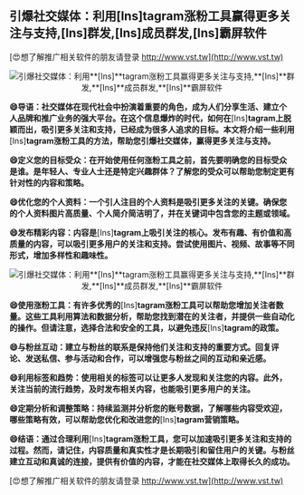 ## **引爆社交媒体：利用**[Ins]**tagram涨粉工具赢得更多关注与支持,**[Ins]**群发,**[Ins]**成员群发,**[Ins]**霸屏软件**

[😍想了解推广相关软件的朋友请登录 http://www.vst.tw](http://www.vst.tw)

 <center><img src="https://vst.tw/MP4/tuiguang/png/1.png" alt="引爆社交媒体：利用**[Ins]**tagram涨粉工具赢得更多关注与支持,**[Ins]**群发,**[Ins]**成员群发,**[Ins]**霸屏软件"></center>

**😄导语：社交媒体在现代社会中扮演着重要的角色，成为人们分享生活、建立个人品牌和推广业务的强大平台。在这个信息爆炸的时代，如何在**[Ins]**tagram上脱颖而出，吸引更多关注和支持，已经成为很多人追求的目标。本文将介绍一些利用**[Ins]**tagram涨粉工具的方法，帮助您引爆社交媒体，赢得更多关注与支持。**

**😄定义您的目标受众：在开始使用任何涨粉工具之前，首先要明确您的目标受众是谁。是年轻人、专业人士还是特定兴趣群体？了解您的受众可以帮助您制定更有针对性的内容和策略。**

**😄优化您的个人资料：一个引人注目的个人资料是吸引更多关注的关键。确保您的个人资料图片高质量、个人简介简洁明了，并在关键词中包含您的主题或领域。**

**😄发布精彩内容：内容是**[Ins]**tagram上吸引关注的核心。发布有趣、有价值和高质量的内容，可以吸引更多用户的关注和支持。尝试使用图片、视频、故事等不同形式，增加多样性和趣味性。**

 <center><img src="https://vst.tw/MP4/tuiguang/png/5.png" alt="引爆社交媒体：利用**[Ins]**tagram涨粉工具赢得更多关注与支持,**[Ins]**群发,**[Ins]**成员群发,**[Ins]**霸屏软件"></center>

**😄使用涨粉工具：有许多优秀的**[Ins]**tagram涨粉工具可以帮助您增加关注者数量。这些工具利用算法和数据分析，帮助您找到潜在的关注者，并提供一些自动化的操作。但请注意，选择合法和安全的工具，以避免违反**[Ins]**tagram的政策。**

**😄与粉丝互动：建立与粉丝的联系是保持他们关注和支持的重要方式。回复评论、发送私信、参与活动和合作，可以增强您与粉丝之间的互动和亲近感。**

**😄利用标签和趋势：使用相关的标签可以让更多人发现和关注您的内容。此外，关注当前的流行趋势，及时发布相关内容，也能吸引更多用户的关注。**

**😄定期分析和调整策略：持续监测并分析您的账号数据，了解哪些内容受欢迎，哪些策略有效，可以帮助您优化和改进您的**[Ins]**tagram营销策略。**

**😄结语：通过合理利用**[Ins]**tagram涨粉工具，您可以加速吸引更多关注和支持的过程。然而，请记住，内容质量和真实性才是长期吸引和留住用户的关键。与粉丝建立互动和真诚的连接，提供有价值的内容，才能在社交媒体上取得长久的成功。**

[😍想了解推广相关软件的朋友请登录 http://www.vst.tw](http://www.vst.tw)



